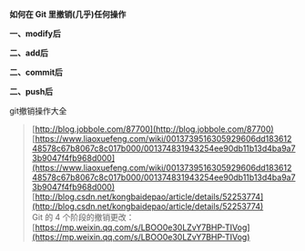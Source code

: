 **如何在 Git 里撤销\(几乎\)任何操作**

**一、modify后**

**二、add后**

**二、commit后**

**二、push后**

git撤销操作大全

> [http://blog.jobbole.com/87700](http://blog.jobbole.com/87700)  
> [https://www.liaoxuefeng.com/wiki/0013739516305929606dd18361248578c67b8067c8c017b000/001374831943254ee90db11b13d4ba9a73b9047f4fb968d000](https://www.liaoxuefeng.com/wiki/0013739516305929606dd18361248578c67b8067c8c017b000/001374831943254ee90db11b13d4ba9a73b9047f4fb968d000)  
> [http://blog.csdn.net/kongbaidepao/article/details/52253774](http://blog.csdn.net/kongbaidepao/article/details/52253774)  
> Git 的 4 个阶段的撤销更改：[https://mp.weixin.qq.com/s/LBOO0e30LZvY7BHP-TIVog](https://mp.weixin.qq.com/s/LBOO0e30LZvY7BHP-TIVog)



